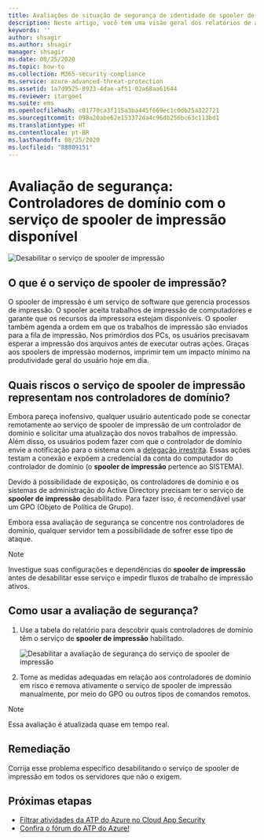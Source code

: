 ```yaml
---
title: Avaliações de situação de segurança de identidade de spooler de impressão da Proteção Avançada contra Ameaças do Azure
description: Neste artigo, você tem uma visão geral dos relatórios de avaliação de situação de segurança de identidade de spooler de impressão da ATP do Azure.
keywords: ''
author: shsagir
ms.author: shsagir
manager: shsagir
ms.date: 08/25/2020
ms.topic: how-to
ms.collection: M365-security-compliance
ms.service: azure-advanced-threat-protection
ms.assetid: 1a7d9525-8923-4dae-af51-02a68aa61644
ms.reviewer: itargoet
ms.suite: ems
ms.openlocfilehash: c01770ca3f115a3ba445f669ec1c0db25a322721
ms.sourcegitcommit: 098a20abe62e153372da4c96db256bc63c113bd1
ms.translationtype: HT
ms.contentlocale: pt-BR
ms.lasthandoff: 08/25/2020
ms.locfileid: "88809151"
---
```

# <a name="security-assessment-domain-controllers-with-print-spooler-service-available"></a>Avaliação de segurança: Controladores de domínio com o serviço de spooler de impressão disponível

![Desabilitar o serviço de spooler de impressão](media/atp-cas-isp-print-spooler-1.png)

## <a name="what-is-the-print-spooler-service"></a>O que é o serviço de **spooler de impressão**?

O spooler de impressão é um serviço de software que gerencia processos de impressão. O spooler aceita trabalhos de impressão de computadores e garante que os recursos da impressora estejam disponíveis. O spooler também agenda a ordem em que os trabalhos de impressão são enviados para a fila de impressão. Nos primórdios dos PCs, os usuários precisavam esperar a impressão dos arquivos antes de executar outras ações. Graças aos spoolers de impressão modernos, imprimir tem um impacto mínimo na produtividade geral do usuário hoje em dia.

## <a name="what-risks-does-the-print-spooler-service-on-domain-controllers-introduce"></a>Quais riscos o serviço de **spooler de impressão** representam nos controladores de domínio?

Embora pareça inofensivo, qualquer usuário autenticado pode se conectar remotamente ao serviço de spooler de impressão de um controlador de domínio e solicitar uma atualização dos novos trabalhos de impressão. Além disso, os usuários podem fazer com que o controlador de domínio envie a notificação para o sistema com a [delegação irrestrita](atp-cas-isp-unconstrained-kerberos.md). Essas ações testam a conexão e expõem a credencial da conta do computador do controlador de domínio (o **spooler de impressão** pertence ao SISTEMA).

Devido à possibilidade de exposição, os controladores de domínio e os sistemas de administração do Active Directory precisam ter o serviço de **spooler de impressão** desabilitado. Para fazer isso, é recomendável usar um GPO (Objeto de Política de Grupo).

Embora essa avaliação de segurança se concentre nos controladores de domínio, qualquer servidor tem a possibilidade de sofrer esse tipo de ataque.

   > [!NOTE]
   > Investigue suas configurações e dependências do **spooler de impressão** antes de desabilitar esse serviço e impedir fluxos de trabalho de impressão ativos.

## <a name="how-do-i-use-this-security-assessment"></a>Como usar a avaliação de segurança?

1. Use a tabela do relatório para descobrir quais controladores de domínio têm o serviço de **spooler de impressão** habilitado.

    ![Desabilitar a avaliação de segurança do serviço de spooler de impressão](media/atp-cas-isp-print-spooler-2.png)
1. Tome as medidas adequadas em relação aos controladores de domínio em risco e remova ativamente o serviço de spooler de impressão manualmente, por meio do GPO ou outros tipos de comandos remotos.

> [!NOTE]
> Essa avaliação é atualizada quase em tempo real.

## <a name="remediation"></a>Remediação

Corrija esse problema específico desabilitando o serviço de spooler de impressão em todos os servidores que não o exigem.

## <a name="next-steps"></a>Próximas etapas

- [Filtrar atividades da ATP do Azure no Cloud App Security](atp-activities-filtering-mcas.md)
- [Confira o fórum do ATP do Azure!](https://aka.ms/azureatpcommunity)
